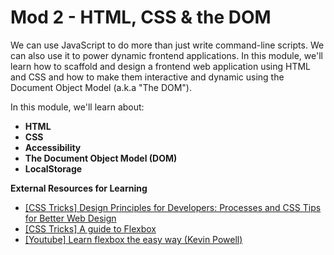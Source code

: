# Mod 2 - HTML, CSS & the DOM

We can use JavaScript to do more than just write command-line scripts. We can also use it to power dynamic frontend applications. In this module, we'll learn how to scaffold and design a frontend web application using HTML and CSS and how to make them interactive and dynamic using the Document Object Model (a.k.a "The DOM").

In this module, we'll learn about:

* **HTML**
* **CSS**
* **Accessibility**
* **The Document Object Model (DOM)**
* **LocalStorage**

**External Resources for Learning**
* [[CSS Tricks] Design Principles for Developers: Processes and CSS Tips for Better Web Design](https://css-tricks.com/design-principles-for-developers-processes-and-css-tips-for-better-web-design/)
* [[CSS Tricks] A guide to Flexbox](https://css-tricks.com/snippets/css/a-guide-to-flexbox/)
* [[Youtube] Learn flexbox the easy way (Kevin Powell)](https://www.youtube.com/watch?v=u044iM9xsWU&ab_channel=KevinPowell)